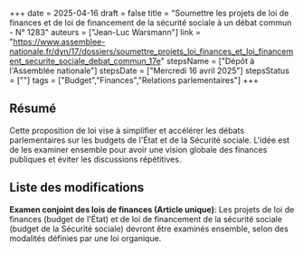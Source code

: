 +++
date = 2025-04-16
draft = false
title = "Soumettre les projets de loi de finances et de loi de financement de la sécurité sociale à un débat commun - N° 1283"
auteurs = ["Jean-Luc Warsmann"]
link = "https://www.assemblee-nationale.fr/dyn/17/dossiers/soumettre_projets_loi_finances_et_loi_financement_securite_sociale_debat_commun_17e"
stepsName = ["Dépôt à l'Assemblée nationale"]
stepsDate = ["Mercredi 16 avril 2025"]
stepsStatus = [""]
tags = ["Budget","Finances","Relations parlementaires"]
+++

## Résumé

Cette proposition de loi vise à simplifier et accélérer les débats parlementaires sur les budgets de l'État et de la Sécurité sociale. L'idée est de les examiner ensemble pour avoir une vision globale des finances publiques et éviter les discussions répétitives.

## Liste des modifications

**Examen conjoint des lois de finances (Article unique)**: Les projets de loi de finances (budget de l'État) et de loi de financement de la sécurité sociale (budget de la Sécurité sociale) devront être examinés ensemble, selon des modalités définies par une loi organique.
